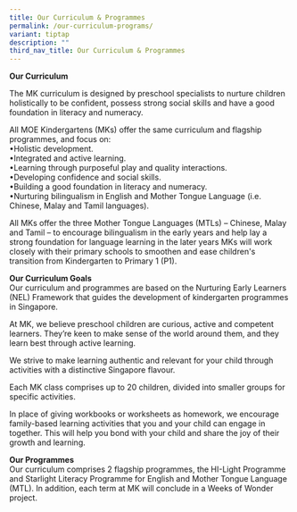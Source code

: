 ```yaml
---
title: Our Curriculum & Programmes
permalink: /our-curriculum-programs/
variant: tiptap
description: ""
third_nav_title: Our Curriculum & Programmes
---
```

<p><strong>Our Curriculum</strong>
</p>
<p>The MK curriculum is designed by preschool specialists to nurture children
holistically to be confident, possess strong social skills and have a good
foundation in literacy and numeracy.</p>
<p></p>
<p>All MOE Kindergartens (MKs) offer the same curriculum and flagship programmes,
and focus on:
<br>•Holistic development.
<br>•Integrated and active learning.
<br>•Learning through purposeful play and quality interactions.
<br>•Developing confidence and social skills.
<br>•Building a good foundation in literacy and numeracy.
<br>•Nurturing bilingualism in English and Mother Tongue Language (i.e. Chinese,
Malay and Tamil languages).</p>
<p></p>
<p>All MKs offer the three Mother Tongue Languages (MTLs) – Chinese, Malay
and Tamil – to encourage bilingualism in the early years and help lay a
strong foundation for language learning in the later years MKs will work
closely with their primary schools to smoothen and ease children's transition
from Kindergarten to Primary 1 (P1).</p>
<p></p>
<p><strong>Our Curriculum Goals</strong>
<br>Our curriculum and programmes are based on the Nurturing Early Learners
(NEL) Framework that guides the development of kindergarten programmes
in Singapore.</p>
<p></p>
<p>At MK, we believe preschool children are curious, active and competent
learners. They’re keen to make sense of the world around them, and they
learn best through active learning.</p>
<p></p>
<p>We strive to make learning authentic and relevant for your child through
activities with a distinctive Singapore flavour.</p>
<p></p>
<p>Each MK class comprises up to 20 children, divided into smaller groups
for specific activities.</p>
<p></p>
<p>In place of giving workbooks or worksheets as homework, we encourage family-based
learning activities that you and your child can engage in together. This
will help you bond with your child and share the joy of their growth and
learning.</p>
<p></p>
<p><strong>Our Programmes</strong>
<br>Our curriculum comprises 2 flagship programmes, the HI-Light Programme
and Starlight Literacy Programme for English and Mother Tongue Language
(MTL). In addition, each term at MK will conclude in a Weeks of Wonder
project.</p>
<p></p>
<p></p>
<p></p>
